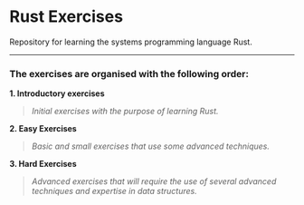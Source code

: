 # Rust Exercises
Repository for learning the systems programming language Rust.

---

### The exercises are organised with the following order:
**1. Introductory exercises**

>_Initial exercises with the purpose of learning Rust._
   
**2. Easy Exercises**

>_Basic and small exercises that use some advanced techniques._

**3. Hard Exercises**

>_Advanced exercises that will require the use of several advanced techniques and expertise in data structures._
